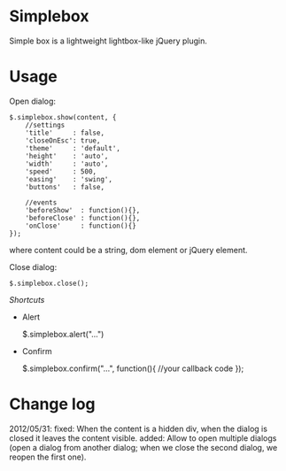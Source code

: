 # Simplebox #

Simple box is a lightweight lightbox-like jQuery plugin.

# Usage #

Open dialog: 

    $.simplebox.show(content, {
        //settings
        'title'     : false,
        'closeOnEsc': true,
        'theme'     : 'default',
        'height'    : 'auto',
        'width'     : 'auto',
        'speed'     : 500,
        'easing'    : 'swing',
        'buttons'   : false,

        //events
        'beforeShow'  : function(){},
        'beforeClose' : function(){},
        'onClose'     : function(){}
    });

where content could be a string, dom element or jQuery element.

Close dialog: 

    $.simplebox.close();

*Shortcuts*

- Alert

    $.simplebox.alert("...")

    
- Confirm

    $.simplebox.confirm("...", function(){ 
        //your callback code
    });

# Change log #

2012/05/31: 
  fixed: When the content is a hidden div, when the dialog is closed it leaves the content visible.
  added: Allow to open multiple dialogs (open a dialog from another dialog; when we close the second dialog, we reopen the first one).
